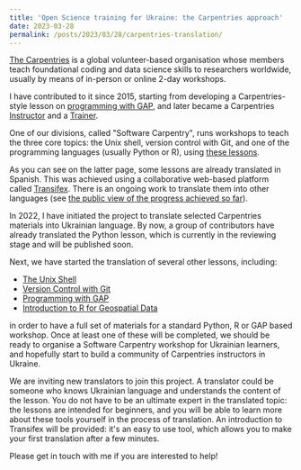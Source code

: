 ```yaml
---
title: 'Open Science training for Ukraine: the Carpentries approach'
date: 2023-03-28
permalink: /posts/2023/03/28/carpentries-translation/
---
```


[The Carpentries](https://carpentries.org/) is a global volunteer-based
organisation whose members teach foundational coding and data science
skills to researchers worldwide, usually by means of in-person or online
2-day workshops.

I have contributed to it since 2015, starting from
developing a Carpentries-style lesson on 
[programming with GAP](https://carpentries-incubator.github.io/gap-lesson/),
and later became a Carpentries [Instructor](https://carpentries.org/instructors/)
and a [Trainer](https://carpentries.org/trainers/).

One of our divisions, called "Software Carpentry", runs workshops to
teach the three core topics: the Unix shell, version control with Git,
and one of the programming languages (usually Python or R), using
[these lessons](https://software-carpentry.org/lessons/).

As you can see on the latter page, some lessons are already translated in
Spanish. This was achieved using a collaborative web-based platform
called [Transifex](https://www.transifex.com/).
There is an ongoing work to translate them into other languages (see
[the public view of the progress achieved so far](https://explore.transifex.com/carpentries-i18n/)).

In 2022, I have initiated the project to translate selected Carpentries
materials into Ukrainian language. By now, a group of contributors have
already translated the Python lesson, which is currently in the
reviewing stage and will be published soon. 

Next, we have started the translation of several other lessons, including:
* [The Unix Shell](https://swcarpentry.github.io/shell-novice/)
* [Version Control with Git](https://swcarpentry.github.io/git-novice/)
* [Programming with GAP](https://carpentries-incubator.github.io/gap-lesson/)
* [Introduction to R for Geospatial Data](https://datacarpentry.org/r-intro-geospatial/)

in order to have a full set of materials for a standard Python, R or GAP based workshop.
Once at least one of these will be completed, we should be ready to
organise a Software Carpentry workshop for Ukrainian learners,
and hopefully start to build a community of Carpentries instructors
in Ukraine.

We are inviting new translators to join this project.
A translator could be someone who knows Ukrainian language and understands
the content of the lesson. You do not have to be an ultimate expert in the
translated topic: the lessons are intended for beginners, and you will be
able to learn more about these tools yourself in the process of translation.
An introduction to Transifex will be provided: it's an easy to use tool,
which allows you to make your first translation after a few minutes.

Please get in touch with me if you are interested to help! 
